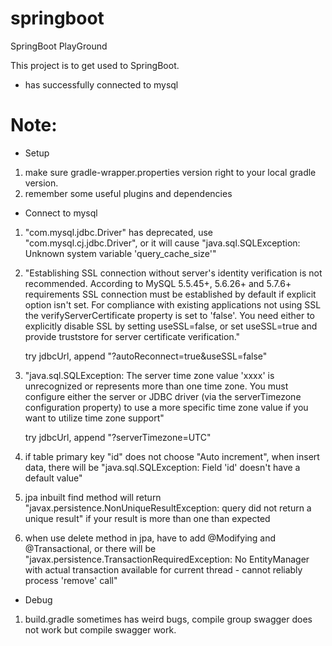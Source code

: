 # springboot
SpringBoot PlayGround

This project is to get used to SpringBoot.

* has successfully connected to mysql

# Note: 
* Setup
1. make sure gradle-wrapper.properties version right to your local gradle version.
2. remember some useful plugins and dependencies

* Connect to mysql
1. "com.mysql.jdbc.Driver" has deprecated, use "com.mysql.cj.jdbc.Driver", or it will
   cause "java.sql.SQLException: Unknown system variable 'query_cache_size'"
   
2. "Establishing SSL connection without server's identity verification is not recommended. According to MySQL 5.5.45+, 
   5.6.26+ and 5.7.6+ requirements SSL connection must be established by default if explicit option isn't set. 
   For compliance with existing applications not using SSL the verifyServerCertificate property is set to 'false'. 
   You need either to explicitly disable SSL by setting useSSL=false, or set useSSL=true and provide truststore for
   server certificate verification."
   
   try jdbcUrl, append "?autoReconnect=true&useSSL=false"
3. "java.sql.SQLException: The server time zone value 'xxxx' is unrecognized or represents more than one time zone. 
   You must configure either the server or JDBC driver (via the serverTimezone configuration property) to use a more 
   specific time zone value if you want to utilize time zone support"
   
   try jdbcUrl, append "?serverTimezone=UTC"
   
4. if table primary key "id" does not choose "Auto increment", when insert data, there will
   be "java.sql.SQLException: Field 'id' doesn't have a default value" 
   
5. jpa inbuilt find method will return "javax.persistence.NonUniqueResultException: query did not return a unique 
   result" if your result is more than one than expected
   
6. when use delete method in jpa, have to add @Modifying and @Transactional, or there will be 
   "javax.persistence.TransactionRequiredException: No EntityManager with actual transaction available for current 
   thread - cannot reliably process 'remove' call"

* Debug
1. build.gradle sometimes has weird bugs, compile group swagger does not work but compile swagger work.